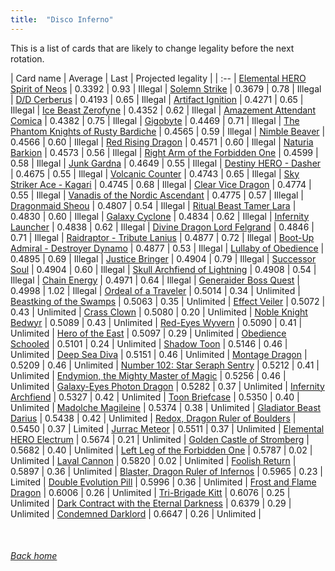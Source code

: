 ```yaml
---
title:  "Disco Inferno"
---
```


This is a list of cards that are likely to change legality before the next rotation.

| Card name | Average | Last | Projected legality |
| :-- |
[Elemental HERO Spirit of Neos](https://db.ygoprodeck.com/card/?search=Elemental%20HERO%20Spirit%20of%20Neos) | 0.3392 | 0.93 | Illegal |
[Solemn Strike](https://db.ygoprodeck.com/card/?search=Solemn%20Strike) | 0.3679 | 0.78 | Illegal |
[D/D Cerberus](https://db.ygoprodeck.com/card/?search=D/D%20Cerberus) | 0.4193 | 0.65 | Illegal |
[Artifact Ignition](https://db.ygoprodeck.com/card/?search=Artifact%20Ignition) | 0.4271 | 0.65 | Illegal |
[Ice Beast Zerofyne](https://db.ygoprodeck.com/card/?search=Ice%20Beast%20Zerofyne) | 0.4352 | 0.62 | Illegal |
[Amazement Attendant Comica](https://db.ygoprodeck.com/card/?search=Amazement%20Attendant%20Comica) | 0.4382 | 0.75 | Illegal |
[Gigobyte](https://db.ygoprodeck.com/card/?search=Gigobyte) | 0.4469 | 0.71 | Illegal |
[The Phantom Knights of Rusty Bardiche](https://db.ygoprodeck.com/card/?search=The%20Phantom%20Knights%20of%20Rusty%20Bardiche) | 0.4565 | 0.59 | Illegal |
[Nimble Beaver](https://db.ygoprodeck.com/card/?search=Nimble%20Beaver) | 0.4566 | 0.60 | Illegal |
[Red Rising Dragon](https://db.ygoprodeck.com/card/?search=Red%20Rising%20Dragon) | 0.4571 | 0.60 | Illegal |
[Naturia Barkion](https://db.ygoprodeck.com/card/?search=Naturia%20Barkion) | 0.4573 | 0.56 | Illegal |
[Right Arm of the Forbidden One](https://db.ygoprodeck.com/card/?search=Right%20Arm%20of%20the%20Forbidden%20One) | 0.4599 | 0.58 | Illegal |
[Junk Gardna](https://db.ygoprodeck.com/card/?search=Junk%20Gardna) | 0.4649 | 0.55 | Illegal |
[Destiny HERO - Dasher](https://db.ygoprodeck.com/card/?search=Destiny%20HERO%20-%20Dasher) | 0.4675 | 0.55 | Illegal |
[Volcanic Counter](https://db.ygoprodeck.com/card/?search=Volcanic%20Counter) | 0.4743 | 0.65 | Illegal |
[Sky Striker Ace - Kagari](https://db.ygoprodeck.com/card/?search=Sky%20Striker%20Ace%20-%20Kagari) | 0.4745 | 0.68 | Illegal |
[Clear Vice Dragon](https://db.ygoprodeck.com/card/?search=Clear%20Vice%20Dragon) | 0.4774 | 0.55 | Illegal |
[Vanadis of the Nordic Ascendant](https://db.ygoprodeck.com/card/?search=Vanadis%20of%20the%20Nordic%20Ascendant) | 0.4775 | 0.57 | Illegal |
[Dragonmaid Sheou](https://db.ygoprodeck.com/card/?search=Dragonmaid%20Sheou) | 0.4807 | 0.54 | Illegal |
[Ritual Beast Tamer Lara](https://db.ygoprodeck.com/card/?search=Ritual%20Beast%20Tamer%20Lara) | 0.4830 | 0.60 | Illegal |
[Galaxy Cyclone](https://db.ygoprodeck.com/card/?search=Galaxy%20Cyclone) | 0.4834 | 0.62 | Illegal |
[Infernity Launcher](https://db.ygoprodeck.com/card/?search=Infernity%20Launcher) | 0.4838 | 0.62 | Illegal |
[Divine Dragon Lord Felgrand](https://db.ygoprodeck.com/card/?search=Divine%20Dragon%20Lord%20Felgrand) | 0.4846 | 0.71 | Illegal |
[Raidraptor - Tribute Lanius](https://db.ygoprodeck.com/card/?search=Raidraptor%20-%20Tribute%20Lanius) | 0.4877 | 0.72 | Illegal |
[Boot-Up Admiral - Destroyer Dynamo](https://db.ygoprodeck.com/card/?search=Boot-Up%20Admiral%20-%20Destroyer%20Dynamo) | 0.4877 | 0.53 | Illegal |
[Lullaby of Obedience](https://db.ygoprodeck.com/card/?search=Lullaby%20of%20Obedience) | 0.4895 | 0.69 | Illegal |
[Justice Bringer](https://db.ygoprodeck.com/card/?search=Justice%20Bringer) | 0.4904 | 0.79 | Illegal |
[Successor Soul](https://db.ygoprodeck.com/card/?search=Successor%20Soul) | 0.4904 | 0.60 | Illegal |
[Skull Archfiend of Lightning](https://db.ygoprodeck.com/card/?search=Skull%20Archfiend%20of%20Lightning) | 0.4908 | 0.54 | Illegal |
[Chain Energy](https://db.ygoprodeck.com/card/?search=Chain%20Energy) | 0.4971 | 0.64 | Illegal |
[Generaider Boss Quest](https://db.ygoprodeck.com/card/?search=Generaider%20Boss%20Quest) | 0.4998 | 1.02 | Illegal |
[Ordeal of a Traveler](https://db.ygoprodeck.com/card/?search=Ordeal%20of%20a%20Traveler) | 0.5014 | 0.34 | Unlimited |
[Beastking of the Swamps](https://db.ygoprodeck.com/card/?search=Beastking%20of%20the%20Swamps) | 0.5063 | 0.35 | Unlimited |
[Effect Veiler](https://db.ygoprodeck.com/card/?search=Effect%20Veiler) | 0.5072 | 0.43 | Unlimited |
[Crass Clown](https://db.ygoprodeck.com/card/?search=Crass%20Clown) | 0.5080 | 0.20 | Unlimited |
[Noble Knight Bedwyr](https://db.ygoprodeck.com/card/?search=Noble%20Knight%20Bedwyr) | 0.5089 | 0.43 | Unlimited |
[Red-Eyes Wyvern](https://db.ygoprodeck.com/card/?search=Red-Eyes%20Wyvern) | 0.5090 | 0.41 | Unlimited |
[Hero of the East](https://db.ygoprodeck.com/card/?search=Hero%20of%20the%20East) | 0.5097 | 0.29 | Unlimited |
[Obedience Schooled](https://db.ygoprodeck.com/card/?search=Obedience%20Schooled) | 0.5101 | 0.24 | Unlimited |
[Shadow Toon](https://db.ygoprodeck.com/card/?search=Shadow%20Toon) | 0.5146 | 0.46 | Unlimited |
[Deep Sea Diva](https://db.ygoprodeck.com/card/?search=Deep%20Sea%20Diva) | 0.5151 | 0.46 | Unlimited |
[Montage Dragon](https://db.ygoprodeck.com/card/?search=Montage%20Dragon) | 0.5209 | 0.46 | Unlimited |
[Number 102: Star Seraph Sentry](https://db.ygoprodeck.com/card/?search=Number%20102:%20Star%20Seraph%20Sentry) | 0.5212 | 0.41 | Unlimited |
[Endymion, the Mighty Master of Magic](https://db.ygoprodeck.com/card/?search=Endymion,%20the%20Mighty%20Master%20of%20Magic) | 0.5256 | 0.46 | Unlimited |
[Galaxy-Eyes Photon Dragon](https://db.ygoprodeck.com/card/?search=Galaxy-Eyes%20Photon%20Dragon) | 0.5282 | 0.37 | Unlimited |
[Infernity Archfiend](https://db.ygoprodeck.com/card/?search=Infernity%20Archfiend) | 0.5327 | 0.42 | Unlimited |
[Toon Briefcase](https://db.ygoprodeck.com/card/?search=Toon%20Briefcase) | 0.5350 | 0.40 | Unlimited |
[Madolche Magileine](https://db.ygoprodeck.com/card/?search=Madolche%20Magileine) | 0.5374 | 0.38 | Unlimited |
[Gladiator Beast Darius](https://db.ygoprodeck.com/card/?search=Gladiator%20Beast%20Darius) | 0.5438 | 0.42 | Unlimited |
[Redox, Dragon Ruler of Boulders](https://db.ygoprodeck.com/card/?search=Redox,%20Dragon%20Ruler%20of%20Boulders) | 0.5450 | 0.37 | Limited |
[Jurrac Meteor](https://db.ygoprodeck.com/card/?search=Jurrac%20Meteor) | 0.5511 | 0.37 | Unlimited |
[Elemental HERO Electrum](https://db.ygoprodeck.com/card/?search=Elemental%20HERO%20Electrum) | 0.5674 | 0.21 | Unlimited |
[Golden Castle of Stromberg](https://db.ygoprodeck.com/card/?search=Golden%20Castle%20of%20Stromberg) | 0.5682 | 0.40 | Unlimited |
[Left Leg of the Forbidden One](https://db.ygoprodeck.com/card/?search=Left%20Leg%20of%20the%20Forbidden%20One) | 0.5787 | 0.02 | Unlimited |
[Laval Cannon](https://db.ygoprodeck.com/card/?search=Laval%20Cannon) | 0.5820 | 0.02 | Unlimited |
[Foolish Return](https://db.ygoprodeck.com/card/?search=Foolish%20Return) | 0.5897 | 0.36 | Unlimited |
[Blaster, Dragon Ruler of Infernos](https://db.ygoprodeck.com/card/?search=Blaster,%20Dragon%20Ruler%20of%20Infernos) | 0.5965 | 0.23 | Limited |
[Double Evolution Pill](https://db.ygoprodeck.com/card/?search=Double%20Evolution%20Pill) | 0.5996 | 0.36 | Unlimited |
[Frost and Flame Dragon](https://db.ygoprodeck.com/card/?search=Frost%20and%20Flame%20Dragon) | 0.6006 | 0.26 | Unlimited |
[Tri-Brigade Kitt](https://db.ygoprodeck.com/card/?search=Tri-Brigade%20Kitt) | 0.6076 | 0.25 | Unlimited |
[Dark Contract with the Eternal Darkness](https://db.ygoprodeck.com/card/?search=Dark%20Contract%20with%20the%20Eternal%20Darkness) | 0.6379 | 0.29 | Unlimited |
[Condemned Darklord](https://db.ygoprodeck.com/card/?search=Condemned%20Darklord) | 0.6647 | 0.26 | Unlimited |

<br>

###### [Back home](index)
